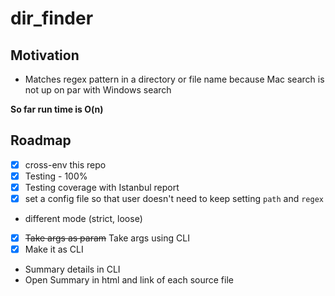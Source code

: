 # dir_finder
## Motivation
- Matches regex pattern in a directory or file name because Mac search is not up on par with Windows search

**So far run time is O(n)**

## Roadmap
- [x] cross-env this repo
- [x] Testing - 100%
- [x] Testing coverage with Istanbul report
- [x] set a config file so that user doesn't need to keep setting `path` and `regex`
- different mode (strict, loose)
- [x] ~~Take args as param~~ Take args using CLI
- [x] Make it as CLI
- Summary details in CLI
- Open Summary in html and link of each source file

